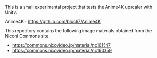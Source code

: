 This is a small experimental project that tests the Anime4K upscaler with
Unity.

Anime4K - https://github.com/bloc97/Anime4K

This repository contains the following image materials obtained from the Niconi
Commons site.

- https://commons.nicovideo.jp/material/nc161547
- https://commons.nicovideo.jp/material/nc160359

